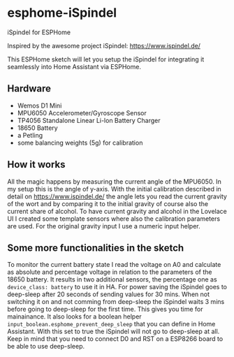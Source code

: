 # esphome-iSpindel
iSpindel for ESPHome

Inspired by the awesome project iSpindel: https://www.ispindel.de/

This ESPHome sketch will let you setup the iSpindel for integrating it seamlessly into Home Assistant via ESPHome.


## Hardware
* Wemos D1 Mini
* MPU6050 Accelerometer/Gyroscope Sensor
* TP4056 Standalone Linear Li-lon Battery Charger
* 18650 Battery
* a Petling
* some balancing weights (5g) for calibration

## How it works
All the magic happens by measuring the current angle of the MPU6050. In my setup this is the angle of y-axis. With the initial calibration described in detail on https://www.ispindel.de/ the angle lets you read the current gravity of the wort and by comparing it to the initial gravity of course also the current share of alcohol. To have current gravity and alcohol in the Lovelace UI I created some template sensors where also the calibration parameters are used. For the original gravity input I use a numeric input helper.

## Some more functionalities in the sketch
To monitor the current battery state I read the voltage on A0 and calculate as absolute and percentage voltage in relation to the parameters of the 18650 battery. It results in two additional sensors, the percentage one as `device_class: battery` to use it in HA.
For power saving the iSpindel goes to deep-sleep after 20 seconds of sending values for 30 mins. When not switching it on and not comming from deep-sleep the iSpindel waits 3 mins before going to deep-sleep for the first time. This gives you time for mainainance. It also looks for a boolean helper `input_boolean.esphome_prevent_deep_sleep` that you can define in Home Assistant. With this set to true the iSpindel will not go to deep-sleep at all. Keep in mind that you need to connect D0 and RST on a ESP8266 board to be able to use deep-sleep.
